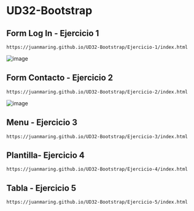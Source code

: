 # UD32-Bootstrap

## Form Log In - Ejercicio 1
```
https://juanmaring.github.io/UD32-Bootstrap/Ejercicio-1/index.html
```
![image](https://user-images.githubusercontent.com/108723755/189760577-747a06d2-48fc-45eb-9698-eff52c9cb555.png)

## Form Contacto - Ejercicio 2
```
https://juanmaring.github.io/UD32-Bootstrap/Ejercicio-2/index.html
```
![image](https://user-images.githubusercontent.com/108723755/189769911-e23a2dce-bd50-4898-b901-cb4b5ca78289.png)

## Menu - Ejercicio 3
```
https://juanmaring.github.io/UD32-Bootstrap/Ejercicio-3/index.html
```
## Plantilla- Ejercicio 4
```
https://juanmaring.github.io/UD32-Bootstrap/Ejercicio-4/index.html
```
## Tabla - Ejercicio 5
```
https://juanmaring.github.io/UD32-Bootstrap/Ejercicio-5/index.html
```
